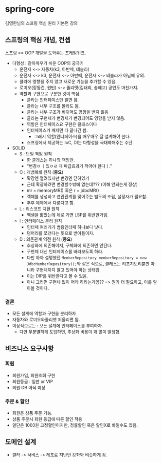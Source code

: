 # spring-core
김영한님의 스프링 핵심 원리 기본편 강의

## 스프링의 핵심 개념, 컨셉
스프링 == OOP 개발을 도와주는 프레임워크.
- 다형성 : 갈아끼우기 쉬운 OOP의 궁극기
  - 운전자 <-> 자동차(k3, 아반떼, 테슬라)
  - 운전자 <-> k3, 운전자 <-> 아반떼, 운전자 <-> 테슬라가 아님에 유의.
  - 클라에 영향을 주지 않고 새로운 기능을 추가할 수 있음.
  - 로미오(장동건, 원빈) <-> 줄리엣(김태희, 송혜교) 공연도 마찬가지.
  - 역할과 구현으로 구분한 것이 핵심.
    - 클라는 인터페이스만 알면 됨.
    - 클라는 내부 구조를 몰라도 됨.
    - 클라는 내부 구조가 바뀌어도 영향을 받지 않음
    - 클라는 구현체가 변경체가 변경되어도 영향을 받지 않음.
    - 역할은 인터페이스요 구현은 클래스이다
    - 인터페이스가 깨지면 다 끝나긴 함.
      - 그래서 역할(인터페이스)을 매우매우 잘 설계해야 한다.
    - 스프링에서 제공하는 IoC, DI는 다형성을 극대화해주는 수단.
- SOLID
  - S : 단일 책임 원칙
    - 한 클래스는 하나의 책임만. 
    - "변경ㅇ ㅣ있ㅇㄹ 때 파급효과가 적어야 한다ㅣ."
  - O : 개방폐쇄 원칙 (**중요**)
    - 확장엔 열려있지만 변경엔 닫혀있기
    - 근데 확장하려면 변경할수밖에 없는데??? (이해 안되는게 정상)
    - mr = memoryMR() 혹은 r = jdbcMR()
    - 객체를 생성하고 연관관계를 맺어주는 별도의 조립, 설정자가 필요함.
    - 추후 예제에서 다룬다고 함.
  - L : 리스코프 치환 원칙
    - 엑셀을 밟았는데 뒤로 가면 LSP를 위반한거임.
  - I : 인터페이스 분리 원칙
    - 인터페 여러개가 범용인터페 하나보다 낫다.
    - 덩어리를 쪼갠다는 뜻으로 받아들이자.
  - D : 의존관계 역전 원칙 (**중요**)
    - 추상화에 의존해야지, 구체화에 의존하면 안된다.
    - 구현체 대신 인터페이스를 바라보도록 하라.
    - 다만 아까 설명했던 `MemberRepository memberRepository = new JdbcMemberRepository();`와 같은 식으로, 클래스는 리포지토리뿐만 아니라 구현체까지 알고 있어야 하는 상태임.
    - 이는 DIP를 위반한다고 볼 수 있음.
    - 아니 그러면 구현체 없이 어케 하라는거임?? => 뭔가 더 필요하고, 이를 알아볼 것이다.

### 결론
- 모든 설계에 역할과 구현을 분리하자
- 자동차와 로미오와줄리엣 떠올리면 됨.
- 이상적으로는 : 모든 설계에 인터페이스를 부여하자.
  - 다만 무분별하게 도입하면, 추상화 비용이 꽤 많이 발생함.

## 비즈니스 요구사항
### 회원
- 회원가입, 회원조회 구현
- 회원등급 : 일반 or VIP
- 회원 DB 아직 미정
### 주문 & 할인
- 회원은 상품 주문 가능.
- 상품 주문시 회원 등급에 따른 할인 적용
- 일단은 1000원 고정할인이지만, 정률할인 혹은 할인X로 바뀔수도 있음.

## 도메인 설계
- 클라 -> 서비스 -> 레포로 지난번 강좌와 비슷하게 감.